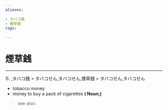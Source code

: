 ```yaml
---
aliases:
    
- タバコ銭
- 煙草銭
tags:
    
---
```


# 煙草銭
---
1).
,タバコ銭 > タバコせん,タバコせん,煙草銭 > タバコせん,タバコせん

- tobacco money
- money to buy a pack of cigarettes
**( Noun;)**
> see also: 
            